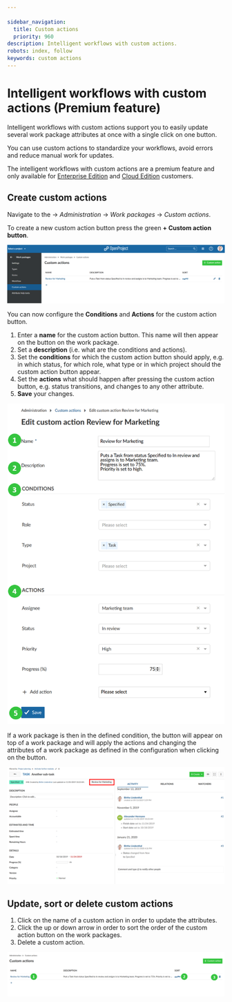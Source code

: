 ```yaml
---

sidebar_navigation:
  title: Custom actions
  priority: 960
description: Intelligent workflows with custom actions.
robots: index, follow
keywords: custom actions
---
```


# Intelligent workflows with custom actions (Premium feature)

Intelligent workflows with custom actions support you to easily update several work package attributes at once with a single click on one button.

You can use custom actions to standardize your workflows, avoid errors and reduce manual work for updates.

The intelligent workflows with custom actions are a premium feature and only available for [Enterprise Edition](https://www.openproject.org/enterprise-edition/) and [Cloud Edition](https://www.openproject.org/hosting/) customers.

## Create custom actions

Navigate to the -> *Administration* -> *Work packages* -> *Custom actions*.

To create a new custom action button press the green **+ Custom action button**.

![custom action](image-20200211142943484.png)

You can now configure the **Conditions** and **Actions** for the custom action button.

1. Enter a **name** for the custom action button. This name will then appear on the button on the work package.
2. Set a **description** (i.e. what are the conditions and actions).
3. Set the **conditions** for which the custom action button should apply, e.g. in which status, for which role, what type or in which project should the custom action button appear.
4. Set the **actions** what should happen after pressing the custom action button, e.g. status transitions, and changes to any other attribute.
5. **Save** your changes.

![Sys-admin-custom-actions](Sys-admin-custom-actions.png)

If a work package is then in the defined condition, the button will appear on top of a work package and will apply the actions and changing the attributes of a work package as defined in the configuration when clicking on the button.

![Sys-admin-custom-action-button](Sys-admin-custom-action-button.png)

## Update, sort or delete custom actions

1. Click on the name of a custom action in order to update the attributes.
2. Click the up or down arrow in order to sort the order of the custom action button on the work packages.
3. Delete a custom action.

![Sys-admin-update-custom-actions](Sys-admin-update-custom-actions.png)
